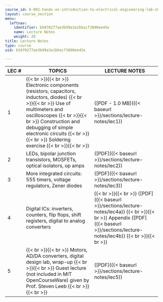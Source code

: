 ```yaml
---
course_id: 6-091-hands-on-introduction-to-electrical-engineering-lab-skills-january-iap-2008
layout: course_section
menu:
  leftnav:
    identifier: b5070277ae3b99a3a1bbacf3890ee45e
    name: Lecture Notes
    weight: 20
title: Lecture Notes
type: course
uid: b5070277ae3b99a3a1bbacf3890ee45e

---
```


| LEC # | TOPICS | LECTURE NOTES |
| --- | --- | --- |
| 1 |  {{< br >}}{{< br >}} Electronic components (resistors, capacitors, inductors, diodes) {{< br >}}{{< br >}} Use of multimeters and oscilloscopes {{< br >}}{{< br >}} Construction and debugging of simple electronic circuits {{< br >}}{{< br >}} Soldering exercise {{< br >}}{{< br >}}  | ([PDF - 1.0 MB]({{< baseurl >}}/sections/lecture-notes/lec1)) |
| 2 | LEDs, bipolar junction transistors, MOSFETs, optical isolators, op amps | ([PDF]({{< baseurl >}}/sections/lecture-notes/lec2)) |
| 3 | More integrated circuits: 555 timers, voltage regulators, Zener diodes | ([PDF]({{< baseurl >}}/sections/lecture-notes/lec3)) |
| 4 | Digital ICs: inverters, counters, flip flops, shift registers, digital to analog converters |  {{< br >}}{{< br >}} ([PDF]({{< baseurl >}}/sections/lecture-notes/lec4a)) {{< br >}}{{< br >}} Appendix ([PDF]({{< baseurl >}}/sections/lecture-notes/lec4b)) {{< br >}}{{< br >}}  |
| 5 |  {{< br >}}{{< br >}} Motors, AD/DA converters, digital design lab, wrap-up {{< br >}}{{< br >}} Guest lecture (not included in MIT OpenCourseWare) given by Prof. Steven Leeb {{< br >}}{{< br >}}  | ([PDF]({{< baseurl >}}/sections/lecture-notes/lec5))